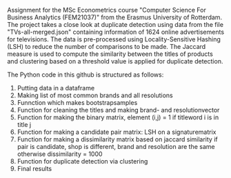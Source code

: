 Assignment for the MSc Econometrics course "Computer Science For Business Analytics (FEM21037)" from the Erasmus University of Rotterdam. The project takes a close look at duplicate detection using data from the file "TVs-all-merged.json" containing information of 1624 online advertisements for televisions. The data is pre-processed using Locality-Sensitive Hashing (LSH) to reduce the number of comparisons to be made. The Jaccard measure is used to compute the similarity between the titles of products and clustering based on a threshold value is applied for duplicate detection. 

The Python code in this github is structured as follows:

1. Putting data in a dataframe
2. Making list of most common brands and all resolutions
3. Funnction which makes bootstrapsamples
4. Function for cleaning the titles and making brand- and resolutionvector 
5. Function for making the binary matrix, element (i,j) = 1 if titleword i is in title j
6. Function for making a candidate pair matrix: LSH on a signaturematrix
7. Function for making a dissimilarity matrix based on jaccard similarity if pair is candidate, shop is different, brand and resolution are the same otherwise dissimilarity = 1000
8. Function for duplicate detection via clustering
9. Final results
